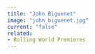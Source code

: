 ```yaml
---
title: "John Biguenet"
image: "john_biguenet.jpg"
current: "false"
related:
- Rolling World Premieres
---
```


